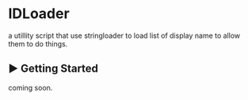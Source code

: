 # IDLoader

a utillity script that use stringloader to load list of display name to allow them to do things.

## ▶ Getting Started

coming soon.
